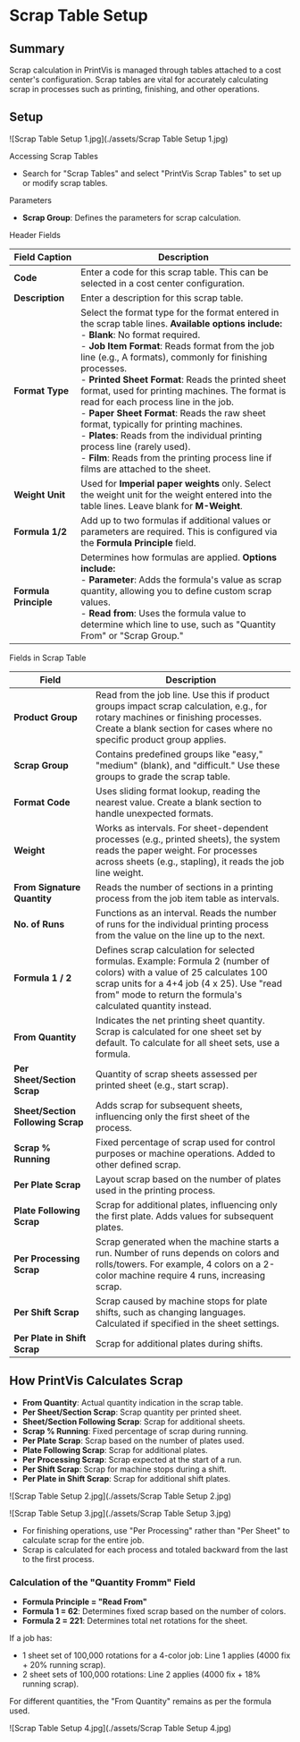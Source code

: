 # Scrap Table Setup


## Summary

Scrap calculation in PrintVis is managed through tables attached to a cost center's configuration. Scrap tables are vital for accurately calculating scrap in processes such as printing, finishing, and other operations.

## Setup

![Scrap Table Setup 1.jpg](./assets/Scrap Table Setup 1.jpg)

 Accessing Scrap Tables

- Search for "Scrap Tables" and select "PrintVis Scrap Tables" to set up or modify scrap tables.


 Parameters

- **Scrap Group**: Defines the parameters for scrap calculation.

 Header Fields

| **Field Caption**     | **Description**                                                                                                                                                                                                                                         |
|-----------------------|-----------------------------------------------------------------------------------------------------------------------------------------------------------------------------------------------------------------------------------------------------|
| **Code**              | Enter a code for this scrap table. This can be selected in a cost center configuration.                                                                                                                                                            |
| **Description**       | Enter a description for this scrap table.                                                                                                                                                                                                           |
| **Format Type**       | Select the format type for the format entered in the scrap table lines. **Available options include:**<br>- **Blank**: No format required.<br>- **Job Item Format**: Reads format from the job line (e.g., A formats), commonly for finishing processes.<br>- **Printed Sheet Format**: Reads the printed sheet format, used for printing machines. The format is read for each process line in the job.<br>- **Paper Sheet Format**: Reads the raw sheet format, typically for printing machines.<br>- **Plates**: Reads from the individual printing process line (rarely used).<br>- **Film**: Reads from the printing process line if films are attached to the sheet. |
| **Weight Unit**       | Used for **Imperial paper weights** only. Select the weight unit for the weight entered into the table lines. Leave blank for **M-Weight**.                                                                                                         |
| **Formula 1/2**       | Add up to two formulas if additional values or parameters are required. This is configured via the **Formula Principle** field.                                                                                                                     |
| **Formula Principle** | Determines how formulas are applied. **Options include:**<br>- **Parameter**: Adds the formula's value as scrap quantity, allowing you to define custom scrap values.<br>- **Read from**: Uses the formula value to determine which line to use, such as "Quantity From" or "Scrap Group." |


 Fields in Scrap Table

| **Field**                    | **Description**                                                                                                                                                                                                                                                             |
|------------------------------|-------------------------------------------------------------------------------------------------------------------------------------------------------------------------------------------------------------------------------------------------------------------------|
| **Product Group**            | Read from the job line. Use this if product groups impact scrap calculation, e.g., for rotary machines or finishing processes. Create a blank section for cases where no specific product group applies.                                                                 |
| **Scrap Group**              | Contains predefined groups like "easy," "medium" (blank), and "difficult." Use these groups to grade the scrap table.                                                                                                                                                   |
| **Format Code**              | Uses sliding format lookup, reading the nearest value. Create a blank section to handle unexpected formats.                                                                                                                                                              |
| **Weight**                   | Works as intervals. For sheet-dependent processes (e.g., printed sheets), the system reads the paper weight. For processes across sheets (e.g., stapling), it reads the job line weight.                                                                                 |
| **From Signature Quantity**  | Reads the number of sections in a printing process from the job item table as intervals.                                                                                                                                                                                |
| **No. of Runs**              | Functions as an interval. Reads the number of runs for the individual printing process from the value on the line up to the next.                                                                                                                                       |
| **Formula 1 / 2**            | Defines scrap calculation for selected formulas. Example: Formula 2 (number of colors) with a value of 25 calculates 100 scrap units for a 4+4 job (4 x 25). Use "read from" mode to return the formula's calculated quantity instead.                                      |
| **From Quantity**            | Indicates the net printing sheet quantity. Scrap is calculated for one sheet set by default. To calculate for all sheet sets, use a formula.                                                                                                                           |
| **Per Sheet/Section Scrap**  | Quantity of scrap sheets assessed per printed sheet (e.g., start scrap).                                                                                                                                                                                                |
| **Sheet/Section Following Scrap** | Adds scrap for subsequent sheets, influencing only the first sheet of the process.                                                                                                                                                                                       |
| **Scrap % Running**          | Fixed percentage of scrap used for control purposes or machine operations. Added to other defined scrap.                                                                                                                                                               |
| **Per Plate Scrap**          | Layout scrap based on the number of plates used in the printing process.                                                                                                                                                                                               |
| **Plate Following Scrap**    | Scrap for additional plates, influencing only the first plate. Adds values for subsequent plates.                                                                                                                                                                       |
| **Per Processing Scrap**     | Scrap generated when the machine starts a run. Number of runs depends on colors and rolls/towers. For example, 4 colors on a 2-color machine require 4 runs, increasing scrap.                                                                                         |
| **Per Shift Scrap**          | Scrap caused by machine stops for plate shifts, such as changing languages. Calculated if specified in the sheet settings.                                                                                                                                              |
| **Per Plate in Shift Scrap** | Scrap for additional plates during shifts.                                                                                                                                                                                                                             |

## How PrintVis Calculates Scrap

- **From Quantity**: Actual quantity indication in the scrap table.
- **Per Sheet/Section Scrap**: Scrap quantity per printed sheet.
- **Sheet/Section Following Scrap**: Scrap for additional sheets.
- **Scrap % Running**: Fixed percentage of scrap during running.
- **Per Plate Scrap**: Scrap based on the number of plates used.
- **Plate Following Scrap**: Scrap for additional plates.
- **Per Processing Scrap**: Scrap expected at the start of a run.
- **Per Shift Scrap**: Scrap for machine stops during a shift.
- **Per Plate in Shift Scrap**: Scrap for additional shift plates.

![Scrap Table Setup 2.jpg](./assets/Scrap Table Setup 2.jpg)

![Scrap Table Setup 3.jpg](./assets/Scrap Table Setup 3.jpg)



- For finishing operations, use "Per Processing" rather than "Per Sheet" to calculate scrap for the entire job.
- Scrap is calculated for each process and totaled backward from the last to the first process.

### Calculation of the "Quantity Fromm" Field

- **Formula Principle = "Read From"**
- **Formula 1 = 62**: Determines fixed scrap based on the number of colors.
- **Formula 2 = 221**: Determines total net rotations for the sheet.

If a job has:
- 1 sheet set of 100,000 rotations for a 4-color job: Line 1 applies (4000 fix + 20% running scrap).
- 2 sheet sets of 100,000 rotations: Line 2 applies (4000 fix + 18% running scrap).

For different quantities, the "From Quantity" remains as per the formula used.


![Scrap Table Setup 4.jpg](./assets/Scrap Table Setup 4.jpg)

